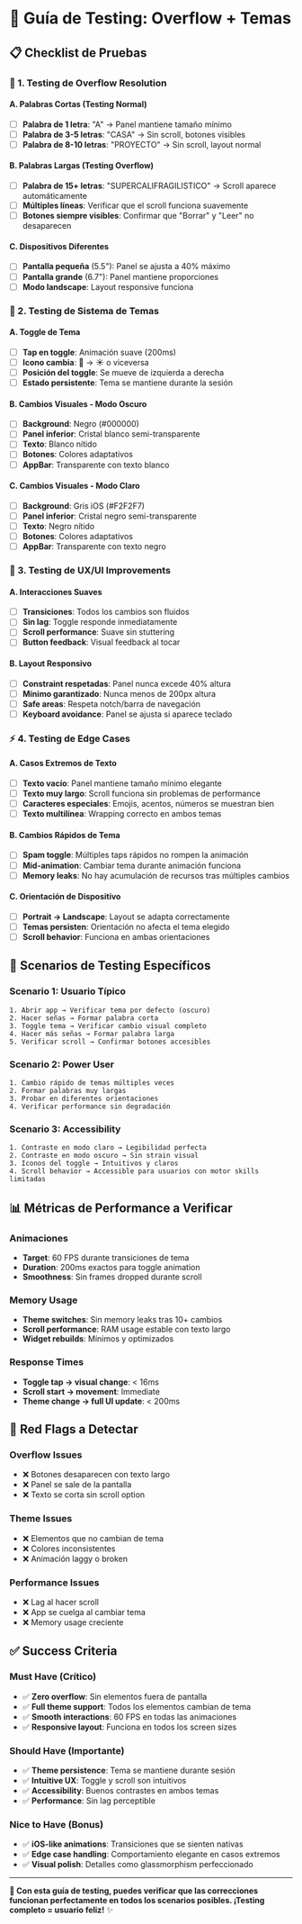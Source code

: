 # 🎯 Guía de Testing: Overflow + Temas

## 📋 **Checklist de Pruebas**

### **🔧 1. Testing de Overflow Resolution**

#### **A. Palabras Cortas (Testing Normal)**
- [ ] **Palabra de 1 letra**: "A" → Panel mantiene tamaño mínimo
- [ ] **Palabra de 3-5 letras**: "CASA" → Sin scroll, botones visibles
- [ ] **Palabra de 8-10 letras**: "PROYECTO" → Sin scroll, layout normal

#### **B. Palabras Largas (Testing Overflow)**
- [ ] **Palabra de 15+ letras**: "SUPERCALIFRAGILISTICO" → Scroll aparece automáticamente
- [ ] **Múltiples líneas**: Verificar que el scroll funciona suavemente
- [ ] **Botones siempre visibles**: Confirmar que "Borrar" y "Leer" no desaparecen

#### **C. Dispositivos Diferentes**
- [ ] **Pantalla pequeña** (5.5"): Panel se ajusta a 40% máximo
- [ ] **Pantalla grande** (6.7"): Panel mantiene proporciones
- [ ] **Modo landscape**: Layout responsive funciona

### **🎨 2. Testing de Sistema de Temas**

#### **A. Toggle de Tema**
- [ ] **Tap en toggle**: Animación suave (200ms)
- [ ] **Icono cambia**: 🌙 → ☀️ o viceversa
- [ ] **Posición del toggle**: Se mueve de izquierda a derecha
- [ ] **Estado persistente**: Tema se mantiene durante la sesión

#### **B. Cambios Visuales - Modo Oscuro**
- [ ] **Background**: Negro (#000000)
- [ ] **Panel inferior**: Cristal blanco semi-transparente
- [ ] **Texto**: Blanco nítido
- [ ] **Botones**: Colores adaptativos
- [ ] **AppBar**: Transparente con texto blanco

#### **C. Cambios Visuales - Modo Claro**
- [ ] **Background**: Gris iOS (#F2F2F7)
- [ ] **Panel inferior**: Cristal negro semi-transparente
- [ ] **Texto**: Negro nítido
- [ ] **Botones**: Colores adaptativos
- [ ] **AppBar**: Transparente con texto negro

### **📱 3. Testing de UX/UI Improvements**

#### **A. Interacciones Suaves**
- [ ] **Transiciones**: Todos los cambios son fluidos
- [ ] **Sin lag**: Toggle responde inmediatamente
- [ ] **Scroll performance**: Suave sin stuttering
- [ ] **Button feedback**: Visual feedback al tocar

#### **B. Layout Responsivo**
- [ ] **Constraint respetadas**: Panel nunca excede 40% altura
- [ ] **Mínimo garantizado**: Nunca menos de 200px altura
- [ ] **Safe areas**: Respeta notch/barra de navegación
- [ ] **Keyboard avoidance**: Panel se ajusta si aparece teclado

### **⚡ 4. Testing de Edge Cases**

#### **A. Casos Extremos de Texto**
- [ ] **Texto vacío**: Panel mantiene tamaño mínimo elegante
- [ ] **Texto muy largo**: Scroll funciona sin problemas de performance
- [ ] **Caracteres especiales**: Emojis, acentos, números se muestran bien
- [ ] **Texto multilínea**: Wrapping correcto en ambos temas

#### **B. Cambios Rápidos de Tema**
- [ ] **Spam toggle**: Múltiples taps rápidos no rompen la animación
- [ ] **Mid-animation**: Cambiar tema durante animación funciona
- [ ] **Memory leaks**: No hay acumulación de recursos tras múltiples cambios

#### **C. Orientación de Dispositivo**
- [ ] **Portrait → Landscape**: Layout se adapta correctamente
- [ ] **Temas persisten**: Orientación no afecta el tema elegido
- [ ] **Scroll behavior**: Funciona en ambas orientaciones

## 🧪 **Scenarios de Testing Específicos**

### **Scenario 1: Usuario Típico**
```
1. Abrir app → Verificar tema por defecto (oscuro)
2. Hacer señas → Formar palabra corta
3. Toggle tema → Verificar cambio visual completo
4. Hacer más señas → Formar palabra larga
5. Verificar scroll → Confirmar botones accesibles
```

### **Scenario 2: Power User**
```
1. Cambio rápido de temas múltiples veces
2. Formar palabras muy largas
3. Probar en diferentes orientaciones
4. Verificar performance sin degradación
```

### **Scenario 3: Accessibility**
```
1. Contraste en modo claro → Legibilidad perfecta
2. Contraste en modo oscuro → Sin strain visual
3. Iconos del toggle → Intuitivos y claros
4. Scroll behavior → Accessible para usuarios con motor skills limitadas
```

## 📊 **Métricas de Performance a Verificar**

### **Animaciones**
- **Target**: 60 FPS durante transiciones de tema
- **Duration**: 200ms exactos para toggle animation
- **Smoothness**: Sin frames dropped durante scroll

### **Memory Usage**
- **Theme switches**: Sin memory leaks tras 10+ cambios
- **Scroll performance**: RAM usage estable con texto largo
- **Widget rebuilds**: Mínimos y optimizados

### **Response Times**
- **Toggle tap → visual change**: < 16ms
- **Scroll start → movement**: Immediate
- **Theme change → full UI update**: < 200ms

## 🚨 **Red Flags a Detectar**

### **Overflow Issues**
- ❌ Botones desaparecen con texto largo
- ❌ Panel se sale de la pantalla
- ❌ Texto se corta sin scroll option

### **Theme Issues**
- ❌ Elementos que no cambian de tema
- ❌ Colores inconsistentes
- ❌ Animación laggy o broken

### **Performance Issues**
- ❌ Lag al hacer scroll
- ❌ App se cuelga al cambiar tema
- ❌ Memory usage creciente

## ✅ **Success Criteria**

### **Must Have (Crítico)**
- ✅ **Zero overflow**: Sin elementos fuera de pantalla
- ✅ **Full theme support**: Todos los elementos cambian de tema
- ✅ **Smooth interactions**: 60 FPS en todas las animaciones
- ✅ **Responsive layout**: Funciona en todos los screen sizes

### **Should Have (Importante)**
- ✅ **Theme persistence**: Tema se mantiene durante sesión
- ✅ **Intuitive UX**: Toggle y scroll son intuitivos
- ✅ **Accessibility**: Buenos contrastes en ambos temas
- ✅ **Performance**: Sin lag perceptible

### **Nice to Have (Bonus)**
- ✅ **iOS-like animations**: Transiciones que se sienten nativas
- ✅ **Edge case handling**: Comportamiento elegante en casos extremos
- ✅ **Visual polish**: Detalles como glassmorphism perfeccionado

---

**🎯 Con esta guía de testing, puedes verificar que las correcciones funcionan perfectamente en todos los scenarios posibles. ¡Testing completo = usuario feliz!** ✨